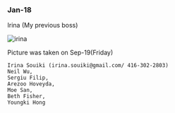 
### Jan-18

Irina (My previous boss)

![irina](https://cloud.githubusercontent.com/assets/5623445/22071474/4885f5ae-dd6d-11e6-8460-be471d610902.jpg)

Picture was taken on Sep-19(Friday)




```
Irina Souiki (irina.souiki@gmail.com/ 416-302-2803)
Neil Wu,
Sergiu Filip, 
Arezoo Hoveyda, 
Moe San, 
Beth Fisher, 
Youngki Hong
```
